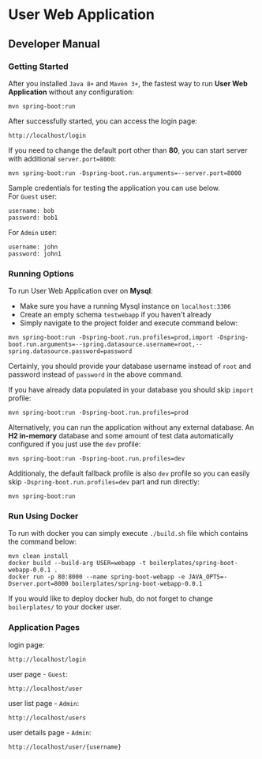 # User Web Application
## Developer Manual

### Getting Started
After you installed `Java 8+` and `Maven 3+`, the fastest way to run **User Web Application** without any configuration:
```
mvn spring-boot:run
```
After successfully started, you can access the login page:
```
http://localhost/login
```
If you need to change the default port other than **80**, you can start server with additional `server.port=8000`:
```
mvn spring-boot:run -Dspring-boot.run.arguments=--server.port=8000
```
Sample credentials for testing the application you can use below.
<br>For `Guest` user:
```
username: bob
password: bob1
```
For `Admin` user:
```
username: john
password: john1
```

### Running Options
To run User Web Application over on **Mysql**:
- Make sure you have a running Mysql instance on `localhost:3306`
- Create an empty schema `testwebapp` if you haven't already
- Simply navigate to the project folder and execute command below:
```
mvn spring-boot:run -Dspring-boot.run.profiles=prod,import -Dspring-boot.run.arguments=--spring.datasource.username=root,--spring.datasource.password=password
```
Certainly, you should provide your database username instead of `root` and password instead of `password` in the above command.

If you have already data populated in your database you should skip `import` profile:
```
mvn spring-boot:run -Dspring-boot.run.profiles=prod
```

Alternatively, you can run the application without any external database. 
An **H2 in-memory** database and some amount of test data automatically configured if you just use the `dev` profile:
```
mvn spring-boot:run -Dspring-boot.run.profiles=dev
```

Additionaly, the default fallback profile is also `dev` profile so you can easily skip `-Dspring-boot.run.profiles=dev` part and run directly:
```
mvn spring-boot:run
```
### Run Using Docker
To run with docker you can simply execute `./build.sh` file which contains the command below:
```
mvn clean install
docker build --build-arg USER=webapp -t boilerplates/spring-boot-webapp-0.0.1 .
docker run -p 80:8000 --name spring-boot-webapp -e JAVA_OPTS=-Dserver.port=8000 boilerplates/spring-boot-webapp-0.0.1
```
If you would like to deploy docker hub, do not forget to change `boilerplates/` to your docker user.
### Application Pages
login page:
```
http://localhost/login
```
user page - `Guest`:
```
http://localhost/user
```
user list page - `Admin`:
```
http://localhost/users
```
user details page - `Admin`:
```
http://localhost/user/{username}
```